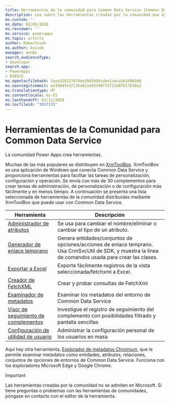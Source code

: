 ```yaml
---
title: Herramientas de la comunidad para Common Data Service (Common Data Service) | Microsoft Docs
description: Lea sobre las herramientas creadas por la comunidad que ayudan a realizar diversas tareas con Power Apps Common Data Service.
ms.custom: ''
ms.date: 02/09/2020
ms.reviewer: ''
ms.service: powerapps
ms.topic: article
author: KUmarVivek
ms.author: kvivek
manager: annbe
search.audienceType:
- developer
search.app:
- PowerApps
- D365CE
ms.openlocfilehash: 5aee328227074de39d3856cdee1ceca162d9650d
ms.sourcegitcommit: ee1960fe32136a621e653d6ff2f13d87017830a2
ms.translationtype: HT
ms.contentlocale: es-ES
ms.lasthandoff: 02/11/2020
ms.locfileid: "3037135"
---
```

# <a name="community-tools-for-common-data-service"></a>Herramientas de la Comunidad para Common Data Service

La comunidad Power Apps crea herramientas. 

Muchas de las más populares se distribuyen en [XrmToolBox](https://www.xrmtoolbox.com/). XrmToolBox es una aplicación de Windows que conecta Common Data Service y proporciona herramientas para facilitar las tareas de personalización, configuración y operación. Se envía con más de 30 complementos para crear tareas de administración, de personalización o de configuración más fácilmente y en menos tiempo. A continuación se presenta una lista seleccionada de herramientas de la comunidad distribuidas mediante XrmToolBox que puede usar con Common Data Service.

|Herramienta  |Descripción  |
|---------|---------|
|[Administrador de atributos](https://www.xrmtoolbox.com/plugins/DLaB.Xrm.AttributeManager/)|Se usa para cambiar el nombre/eliminar o cambiar el tipo de un atributo.|
|[Generador de enlace temprano](https://www.xrmtoolbox.com/plugins/DLaB.Xrm.EarlyBoundGenerator/)|Genera entidades/conjuntos de opciones/acciones de enlace temprano. Usa CrmSvcUtil de SDK, y muestra la línea de comandos usada para crear las clases.|
|[Exportar a Excel](https://www.xrmtoolbox.com/plugins/Ryr.XrmToolBox.ExportToExcel/)|Exporte fácilmente registros de la vista seleccionada/fetchxml a Excel.|
|[Creador de FetchXML](https://www.xrmtoolbox.com/plugins/Cinteros.Xrm.FetchXmlBuilder/)|Crear y probar consultas de FetchXml|
|[Examinador de metadatos](https://www.xrmtoolbox.com/plugins/MsCrmTools.MetadataBrowser/)|Examinar los metadatos del entorno de Common Data Service|
|[Visor de seguimiento de complementos](https://www.xrmtoolbox.com/plugins/Cinteros.XrmToolBox.PluginTraceViewer/)|Investigue el registro de seguimiento del complemento con posibilidades filtrado y pantalla sencillas|
|[Configuración de utilidad de usuario](https://www.xrmtoolbox.com/plugins/MsCrmTools.UserSettingsUtility/)|Administrar la configuración personal de los usuarios en masa|

Aquí hay otra herramienta, [Explorador de metadatos Chromium](https://community.dynamicslabs.io/feed/metadata-browser), que le permite examinar metadatos como entidades, atributos, relaciones, conjuntos de opciones de entornos de Common Data Service. Funciona con los exploradores Microsoft Edge y Google Chrome. 

> [!IMPORTANT]
> Las herramientas creadas por la comunidad no se admiten en Microsoft. Si tiene preguntas o problemas con las herramientas de comunidades, póngase en contacto con el editor de la herramienta.
